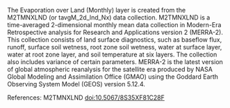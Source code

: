 The Evaporation over Land (Monthly) layer is created from the M2TMNXLND (or tavgM_2d_lnd_Nx) data collection. M2TMNXLND is a time-averaged 2-dimensional monthly mean data collection in Modern-Era Retrospective analysis for Research and Applications version 2 (MERRA-2). This collection consists of land surface diagnostics, such as baseflow flux, runoff, surface soil wetness, root zone soil wetness, water at surface layer, water at root zone layer, and soil temperature at six layers. The collection also includes variance of certain parameters. MERRA-2 is the latest version of global atmospheric reanalysis for the satellite era produced by NASA Global Modeling and Assimilation Office (GMAO) using the Goddard Earth Observing System Model (GEOS) version 5.12.4.

References: M2TMNXLND [doi:10.5067/8S35XF81C28F](https://doi.org/10.5067/8S35XF81C28F)